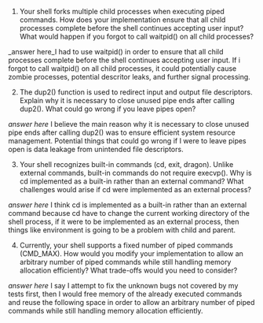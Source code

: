 1. Your shell forks multiple child processes when executing piped commands. How does your implementation ensure that all child processes complete before the shell continues accepting user input? What would happen if you forgot to call waitpid() on all child processes?

_answer here_I had to use waitpid() in order to ensure that all child processes complete before the shell continues accepting user input. If i forgot to call waitpid() on all child processes, it could potentially cause zombie processes, potential descritor leaks, and further signal processing.

2. The dup2() function is used to redirect input and output file descriptors. Explain why it is necessary to close unused pipe ends after calling dup2(). What could go wrong if you leave pipes open?

_answer here_ I believe the main reason why it is necessary to close unused pipe ends after calling dup2() was to ensure efficient system resource management. Potential things that could go wrong if I were to leave pipes open is data leakage from unintended file descriptors.

3. Your shell recognizes built-in commands (cd, exit, dragon). Unlike external commands, built-in commands do not require execvp(). Why is cd implemented as a built-in rather than an external command? What challenges would arise if cd were implemented as an external process?

_answer here_ I think cd is implemented as a built-in rather than an external command because cd have to change the current working directory of the shell process, if it were to be implemented as an external process, then things like environment is going to be a problem with child and parent.

4. Currently, your shell supports a fixed number of piped commands (CMD_MAX). How would you modify your implementation to allow an arbitrary number of piped commands while still handling memory allocation efficiently? What trade-offs would you need to consider?

_answer here_ I say I attempt to fix the unknown bugs not covered by my tests first, then I would free memory of the already executed commands and reuse the following space in order to allow an arbitrary number of piped commands while still handling memory allocation efficiently.
